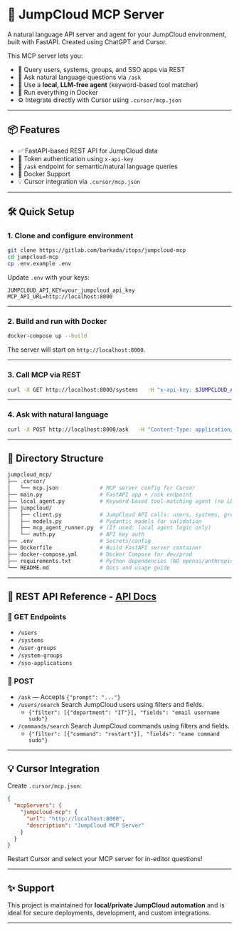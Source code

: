 # 🤖 JumpCloud MCP Server

A natural language API server and agent for your JumpCloud environment, built with FastAPI. Created using ChatGPT and Cursor.

This MCP server lets you:

- 🔎 Query users, systems, groups, and SSO apps via REST
- 💬 Ask natural language questions via `/ask`
- 🤖 Use a **local, LLM-free agent** (keyword-based tool matcher)
- 🐳 Run everything in Docker
- ⚙️ Integrate directly with Cursor using `.cursor/mcp.json`

---

## 📦 Features

- ✅ FastAPI-based REST API for JumpCloud data
- 🔐 Token authentication using `x-api-key`
- 🤖 `/ask` endpoint for semantic/natural language queries
- 🐳 Docker Support
- 💡 Cursor integration via `.cursor/mcp.json`

---

## 🛠️ Quick Setup

### 1. Clone and configure environment

```bash
git clone https://gitlab.com/barkada/itops/jumpcloud-mcp
cd jumpcloud-mcp
cp .env.example .env
```

Update `.env` with your keys:

```env
JUMPCLOUD_API_KEY=your_jumpcloud_api_key
MCP_API_URL=http://localhost:8000
```

---

### 2. Build and run with Docker

```bash
docker-compose up --build
```

The server will start on `http://localhost:8000`.

---

### 3. Call MCP via REST

```bash
curl -X GET http://localhost:8000/systems   -H "x-api-key: $JUMPCLOUD_API_KEY"
```

---

### 4. Ask with natural language

```bash
curl -X POST http://localhost:8000/ask   -H "Content-Type: application/json"   -H "x-api-key: $JUMPCLOUD_API_KEY"   -d '{"prompt": "List all active Mac systems"}'
```

---

## 📁 Directory Structure

```graphql
jumpcloud_mcp/
├── .cursor/
│   └── mcp.json             # MCP server config for Cursor
├── main.py                  # FastAPI app + /ask endpoint
├── local_agent.py           # Keyword-based tool-matching agent (no LLM)
├── jumpcloud/
│   ├── client.py            # JumpCloud API calls: users, systems, groups
│   ├── models.py            # Pydantic models for validation
│   ├── mcp_agent_runner.py  # (If used: local agent logic only)
│   └── auth.py              # API key auth
├── .env                     # Secrets/config
├── Dockerfile               # Build FastAPI server container
├── docker-compose.yml       # Docker Compose for dev/prod
├── requirements.txt         # Python dependencies (NO openai/anthropic)
└── README.md                # Docs and usage guide
```

---

## 🔧 REST API Reference - [API Docs](http://localhost:8000/docs)

### 📍 GET Endpoints

- `/users`
- `/systems`
- `/user-groups`
- `/system-groups`
- `/sso-applications`

### 📍 POST

- `/ask` — Accepts `{"prompt": "..."}`
- `/users/search` Search JumpCloud users using filters and fields.
  - `{"filter": [{"department": "IT"}], "fields": "email username sudo"}`
- `/commands/search` Search JumpCloud commands using filters and fields.
  - `{"filter": [{"command": "restart"}], "fields": "name command sudo"}`

---

## 💡 Cursor Integration

Create `.cursor/mcp.json`:

```json
{
  "mcpServers": {
    "jumpcloud-mcp": {
      "url": "http://localhost:8000",
      "description": "JumpCloud MCP Server"
    }
  }
}
```

Restart Cursor and select your MCP server for in-editor questions!

---

## ✨ Support

This project is maintained for **local/private JumpCloud automation** and is ideal for secure deployments, development, and custom integrations.

---
